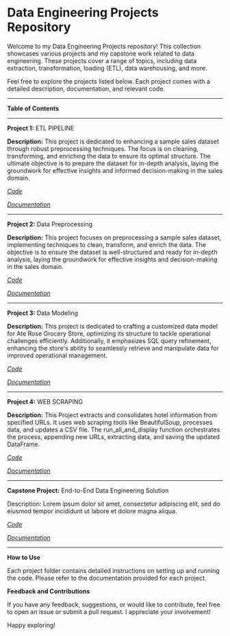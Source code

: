 # Data Engineering Projects Repository
Welcome to my Data Engineering Projects repository! This collection showcases various projects and my capstone work related to data engineering. These projects cover a range of topics, including data extraction, transformation, loading (ETL), data warehousing, and more.

Feel free to explore the projects listed below. Each project comes with a detailed description, documentation, and relevant code.
___________________________________________________________________________________________________________________________
**Table of Contents**
_____________________________________________________________________________________________________________________________
**Project 1:** ETL PIPELINE

**Description:** This project is dedicated to enhancing a sample sales dataset through robust preprocessing techniques. The focus is on cleaning, transforming, and enriching the data to ensure its optimal structure. The ultimate objective is to prepare the dataset for in-depth analysis, laying the groundwork for effective insights and informed decision-making in the sales domain.

_[Code](https://github.com/Crocsover/Data-Engineer/blob/main/etl%20pipeline/ETL_SALES.ipynb)_


_[Documentation](https://github.com/Crocsover/Data-Engineer/tree/main/etl%20pipeline)_
_____________________________________________________________________________________________________________________________
**Project 2:** Data Preprocessing

**Description:** This project focuses on preprocessing a sample sales dataset, implementing techniques to clean, transform, and enrich the data. The objective is to ensure the dataset is well-structured and ready for in-depth analysis, laying the groundwork for effective insights and decision-making in the sales domain.

_[Code](https://github.com/Crocsover/Data-Engineer/blob/main/DATA%20PREPROCESSING/PREPROCESS_PROJECT_ACTIVITY/data%20preprocessing.ipynb)_

_[Documentation](https://github.com/Crocsover/Data-Engineer/blob/main/DATA%20PREPROCESSING/PREPROCESS_PROJECT_ACTIVITY/README.md)_
____________________________________________________________________________________________________________________________
**Project 3:** Data Modeling

**Description:** This project is dedicated to crafting a customized data model for Ate Rose Grocery Store, optimizing its structure to tackle operational challenges efficiently. Additionally, it emphasizes SQL query refinement, enhancing the store's ability to seamlessly retrieve and manipulate data for improved operational management.

_[Code](https://github.com/Crocsover/Data-Engineer/tree/main/DATA%20MODELING)_


_[Documentation](https://github.com/Crocsover/Data-Engineer/blob/main/DATA%20MODELING/datamodeling.pdf)_

_____________________________________________________________________________________________________________________________
**Project 4:** WEB SCRAPING

**Description:** This Project extracts and consolidates hotel information from specified URLs. It uses web scraping tools like BeautifulSoup, processes data, and updates a CSV file. The run_all_and_display function orchestrates the process, appending new URLs, extracting data, and saving the updated DataFrame.

_[Code](https://github.com/Crocsover/Data-Engineer/blob/main/webscraping/hotel_data_webscraped.ipynb)_


_[Documentation]()_
______________________________________________________________________________________________________________________________
**Capstone Project:** End-to-End Data Engineering Solution

Description: Lorem ipsum dolor sit amet, consectetur adipiscing elit, sed do eiusmod tempor incididunt ut labore et dolore magna aliqua.

_[Code]()_


_[Documentation]()_

______________________________________________________________________________________________________________________________
**How to Use**

Each project folder contains detailed instructions on setting up and running the code. Please refer to the documentation provided for each project.

**Feedback and Contributions**

If you have any feedback, suggestions, or would like to contribute, feel free to open an issue or submit a pull request. I appreciate your involvement!

Happy exploring!
